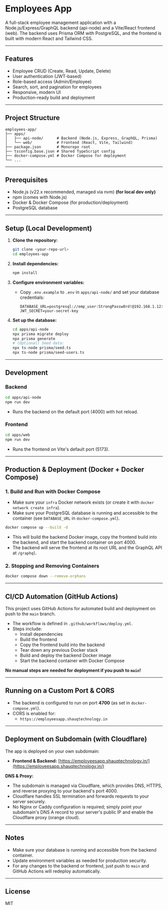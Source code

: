 # Employees App

A full-stack employee management application with a Node.js/Express/GraphQL backend (api-node) and a Vite/React frontend (web). The backend uses Prisma ORM with PostgreSQL, and the frontend is built with modern React and Tailwind CSS.

---

## Features
- Employee CRUD (Create, Read, Update, Delete)
- User authentication (JWT-based)
- Role-based access (Admin/Employee)
- Search, sort, and pagination for employees
- Responsive, modern UI
- Production-ready build and deployment

---

## Project Structure

```
employees-app/
├── apps/
│   ├── api-node/      # Backend (Node.js, Express, GraphQL, Prisma)
│   └── web/           # Frontend (React, Vite, Tailwind)
├── package.json       # Monorepo root
├── tsconfig.base.json # Shared TypeScript config
├── docker-compose.yml # Docker Compose for deployment
└── ...
```

---

## Prerequisites
- Node.js (v22.x recommended, managed via nvm) **(for local dev only)**
- npm (comes with Node.js)
- Docker & Docker Compose (for production/deployment)
- PostgreSQL database

---

## Setup (Local Development)

1. **Clone the repository:**
   ```bash
   git clone <your-repo-url>
   cd employees-app
   ```

2. **Install dependencies:**
   ```bash
   npm install
   ```

3. **Configure environment variables:**
   - Copy `.env.example` to `.env` in `apps/api-node/` and set your database credentials:
     ```env
     DATABASE_URL=postgresql://emp_user:StrongPassw0rd!@192.168.1.12:5432/employees
     JWT_SECRET=your-secret-key
     ```

4. **Set up the database:**
   ```bash
   cd apps/api-node
   npx prisma migrate deploy
   npx prisma generate
   # (Optional) Seed data:
   npx ts-node prisma/seed.ts
   npx ts-node prisma/seed-users.ts
   ```

---

## Development

### Backend
```bash
cd apps/api-node
npm run dev
```
- Runs the backend on the default port (4000) with hot reload.

### Frontend
```bash
cd apps/web
npm run dev
```
- Runs the frontend on Vite's default port (5173).

---

## Production & Deployment (Docker + Docker Compose)

### 1. Build and Run with Docker Compose

- Make sure your `infra` Docker network exists (or create it with `docker network create infra`).
- Make sure your PostgreSQL database is running and accessible to the container (see `DATABASE_URL` in `docker-compose.yml`).

```bash
docker compose up --build -d
```
- This will build the backend Docker image, copy the frontend build into the backend, and start the backend container on port 4000.
- The backend will serve the frontend at its root URL and the GraphQL API at `/graphql`.

### 2. Stopping and Removing Containers
```bash
docker compose down --remove-orphans
```

---

## CI/CD Automation (GitHub Actions)

This project uses GitHub Actions for automated build and deployment on push to the `main` branch.

- The workflow is defined in `.github/workflows/deploy.yml`.
- Steps include:
  - Install dependencies
  - Build the frontend
  - Copy the frontend build into the backend
  - Tear down any previous Docker stack
  - Build and deploy the backend Docker image
  - Start the backend container with Docker Compose

**No manual steps are needed for deployment if you push to `main`!**

---

## Running on a Custom Port & CORS
- The backend is configured to run on port **4700** (as set in `docker-compose.yml`).
- CORS is enabled for:
  - `https://employeesapp.shauqtechnology.in`

---

## Deployment on Subdomain (with Cloudflare)

The app is deployed on your own subdomain:
- **Frontend & Backend:** [https://employeesapp.shauqtechnology.in/](https://employeesapp.shauqtechnology.in/)

**DNS & Proxy:**
- The subdomain is managed via Cloudflare, which provides DNS, HTTPS, and reverse proxying to your backend's port 4000.
- Cloudflare handles SSL termination and forwards requests to your server securely.
- No Nginx or Caddy configuration is required; simply point your subdomain's DNS A record to your server's public IP and enable the Cloudflare proxy (orange cloud).

---

## Notes
- Make sure your database is running and accessible from the backend container.
- Update environment variables as needed for production security.
- For any changes to the backend or frontend, just push to `main` and GitHub Actions will redeploy automatically.

---

## License
MIT 
